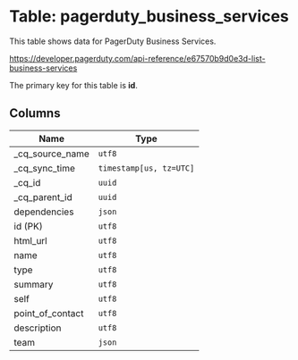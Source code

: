 # Table: pagerduty_business_services

This table shows data for PagerDuty Business Services.

https://developer.pagerduty.com/api-reference/e67570b9d0e3d-list-business-services

The primary key for this table is **id**.

## Columns

| Name          | Type          |
| ------------- | ------------- |
|_cq_source_name|`utf8`|
|_cq_sync_time|`timestamp[us, tz=UTC]`|
|_cq_id|`uuid`|
|_cq_parent_id|`uuid`|
|dependencies|`json`|
|id (PK)|`utf8`|
|html_url|`utf8`|
|name|`utf8`|
|type|`utf8`|
|summary|`utf8`|
|self|`utf8`|
|point_of_contact|`utf8`|
|description|`utf8`|
|team|`json`|